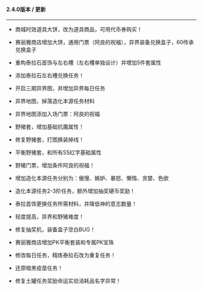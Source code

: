 #### 2.4.0版本 / 更新

------

- 商城时效道具大饼，改为道具商品，可用代币券购买！

- 赛丽雅商店增加大饼，通用门票（阿良的祝福），异界装备兑换盒子，60传承兑换盒子

- 重构泰拉石首饰与左右槽（左右槽单独设计）并增加5件套属性

- 添加泰拉石左右槽兑换任务！

- 开启三期异界图，并增加异界每日任务

- 异界地图，掉落造化本源任务材料

- 异界地图添加入场门票：阿良的祝福

- 野猪套，增加基础抗魔属性！

- 修复野猪套，打图换装掉线！

- 平衡野猪套，和所有SS红字基础属性

- 野猪门票，增加条件阿良的祝福！

- 增加造化本源任务分别为：傲慢、嫉妒、暴怒、懒惰、贪婪、色欲

- 造化本源任务2-3阶任务，额外增加抽奖硬币奖励！

- 泰拉首饰更换任务所需材料，并降低神的意志数量！

- 轻度提高，异界和野猪难度！

- 修复抽奖机，装备盒子空白BUG！

- 赛丽雅商店增加PK平衡套装和专属PK宝珠

- 修改每日任务，精炼泰拉石改为重复任务！

- 还原暗黑疫苗任务！

- 修复土罐任务奖励命运实验消耗品名字异常！